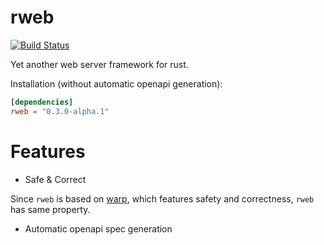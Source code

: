 # rweb

[![Build Status](https://travis-ci.com/kdy1/rweb.svg?branch=master)](https://travis-ci.com/kdy1/rweb)

Yet another web server framework for rust.

Installation (without automatic openapi generation):
```toml
[dependencies]
rweb = "0.3.0-alpha.1"
```



# Features

 - Safe & Correct

Since `rweb` is based on [warp][], which features safety and correctness, `rweb` has same property.  


 - Automatic openapi spec generation



[warp]:https://github.com/seanmonstar/warp